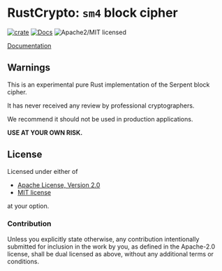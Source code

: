 # RustCrypto: `sm4` block cipher

[![crate][crate-image]][crate-link]
[![Docs][docs-image]][docs-link]
![Apache2/MIT licensed][license-image]

[Documentation][docs-link]

## Warnings

This is an experimental pure Rust implementation of the Serpent block cipher.

It has never received any review by professional cryptographers.

We recommend it should not be used in production applications.

**USE AT YOUR OWN RISK.**

## License

Licensed under either of

 * [Apache License, Version 2.0](http://www.apache.org/licenses/LICENSE-2.0)
 * [MIT license](http://opensource.org/licenses/MIT)

at your option.

### Contribution

Unless you explicitly state otherwise, any contribution intentionally submitted
for inclusion in the work by you, as defined in the Apache-2.0 license, shall be
dual licensed as above, without any additional terms or conditions.

[//]: # (badges)

[crate-image]: https://img.shields.io/crates/v/serpent.svg
[crate-link]: https://crates.io/crates/serpent
[docs-image]: https://docs.rs/serpent/badge.svg
[docs-link]: https://docs.rs/serpent/
[license-image]: https://img.shields.io/badge/license-Apache2.0/MIT-blue.svg
